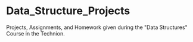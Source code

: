 # Data_Structure_Projects
Projects, Assignments, and Homework given during the "Data Structures" Course in the Technion.
